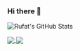 ### Hi there 👋


![Rufat's GitHub Stats](https://github-readme-stats.vercel.app/api?username=ismayilov449&show_icons=true&theme=tokyonight&hide_border=true)

<a href="https://github.com/ismayilov449/">
  <img align="center" src="https://github-readme-stats.vercel.app/api?username=ismayilov449&theme=tokyonight&show_icons=true&count_private=true&hide_border=true" />
</a>
<a href="https://github.com/ismayilov449/">
  <img align="center" src="https://github-readme-stats.vercel.app/api/top-langs/?username=ismayilov449&theme=dark&show_icons=true&count_private=true&layout=compact&title_color=ffffff&text_color=c9cacc&icon_color=2bbc8a&bg_color=1d1f21" />
</a>
